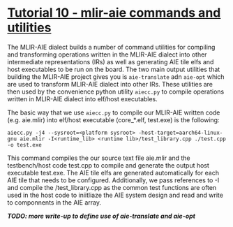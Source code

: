 <!---//===- README.md --------------------------*- Markdown -*-===//
//
// This file is licensed under the Apache License v2.0 with LLVM Exceptions.
// See https://llvm.org/LICENSE.txt for license information.
// SPDX-License-Identifier: Apache-2.0 WITH LLVM-exception
//
// Copyright (C) 2022, Advanced Micro Devices, Inc.
// 
//===----------------------------------------------------------------------===//-->
# <ins>Tutorial 10 - mlir-aie commands and utilities</ins>

The MLIR-AIE dialect builds a number of command utilities for compiling and transforming operations written in the MLIR-AIE dialect into other intermediate representations (IRs) as well as generating AIE tile elfs and host executables to be run on the board. The two main output utilities that building the MLIR-AIE project gives you is `aie-translate` adn `aie-opt` which are used to transform MLIR-AIE dialect into other IRs. These utilities are then used by the convenience python utility `aiecc.py` to compile operations written in MLIR-AIE dialect into elf/host executables.

The basic way that we use `aiecc.py` to compile our MLIR-AIE written code (e.g. aie.mlir) into elf/host executable (core_*.elf, test.exe) is the following:
```
aiecc.py -j4 --sysroot=<platform sysroot> -host-target=aarch64-linux-gnu aie.mlir -I<runtime_lib> <runtime lib>/test_library.cpp ./test.cpp -o test.exe
```
This command compiles the our source text file aie.mlir and the testbench/host code test.cpp to compile and generate the output host executable test.exe. The AIE tile elfs are generated automatically for each AIE tile that needs to be configured. Additionally, we pass references to -I<runtime lib> and compile the <runtime lib>/test_library.cpp as the common test functions are often used in the host code to iniitliaze the AIE system design and read and write to componnents in the AIE array.

***TODO: more write-up to define use of aie-translate and aie-opt***
    